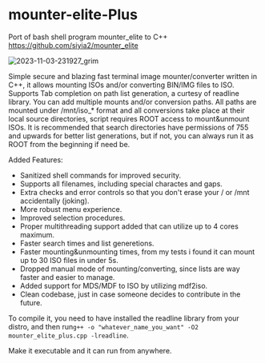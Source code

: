 # mounter-elite-Plus
Port of bash shell program mounter_elite to C++ 
https://github.com/siyia2/mounter_elite


![2023-11-03-231927_grim](https://github.com/siyia2/mounter-elite-Plus/assets/46220960/c7fb4ba6-ccab-4672-b12a-bc03ad5e2dc5)



Simple secure and blazing fast terminal image mounter/converter written in C++, it allows mounting ISOs and/or converting BIN/IMG files to ISO. Supports Tab completion on path list generation, a curtesy of readline library. 
You can add multiple mounts and/or conversion paths. All paths are mounted under /mnt/iso_* format and all conversions take place at their local source directories, script requires ROOT access to mount&unmount ISOs. 
It is recommended that search directories have permissions of 755 and upwards for better list generations, but if not, you can always run it as ROOT from the beginning if need be.

Added Features:
* Sanitized shell commands for improved security.
* Supports all filenames, including special charactes and gaps.
* Extra checks and error controls so that you don't erase your / or /mnt accidentally (joking).
* More robust menu experience.
* Improved selection procedures.
* Proper multithreading support added that can utilize up to 4 cores maximum.
* Faster search times and list generetions.
* Faster mounting&unmounting times, from my tests i found it can mount up to 30 ISO files in under 5s.
* Dropped manual mode of mounting/converting, since lists are way faster and easier to manage.
* Added support for MDS/MDF to ISO by utilizing mdf2iso.
* Clean codebase, just in case someone decides to contribute in the future.

To compile it, you need to have installed the readline library from your distro, and then run`g++ -o "whatever_name_you_want" -O2 mounter_elite_plus.cpp -lreadline`.

Make it executable and it can run from anywhere.
